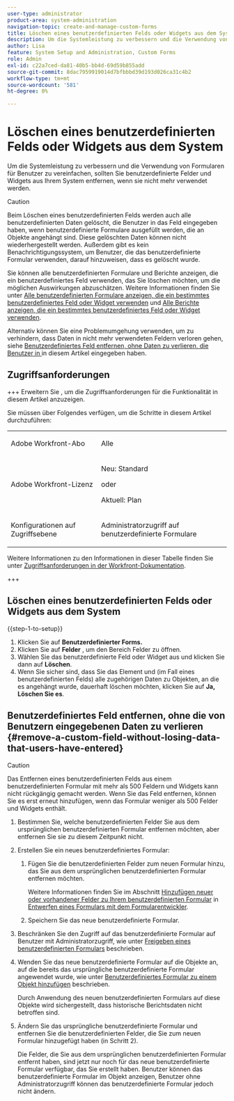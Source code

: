 ```yaml
---
user-type: administrator
product-area: system-administration
navigation-topic: create-and-manage-custom-forms
title: Löschen eines benutzerdefinierten Felds oder Widgets aus dem System
description: Um die Systemleistung zu verbessern und die Verwendung von Formularen für Benutzer zu vereinfachen, sollten Sie benutzerdefinierte Felder und Widgets aus Ihrem System entfernen, wenn sie nicht mehr verwendet werden.
author: Lisa
feature: System Setup and Administration, Custom Forms
role: Admin
exl-id: c22a7ced-da81-40b5-bb4d-69d59b855add
source-git-commit: 8dac7959919014d7bfbbbd39d193d026ca31c4b2
workflow-type: tm+mt
source-wordcount: '581'
ht-degree: 0%

---
```


# Löschen eines benutzerdefinierten Felds oder Widgets aus dem System

Um die Systemleistung zu verbessern und die Verwendung von Formularen für Benutzer zu vereinfachen, sollten Sie benutzerdefinierte Felder und Widgets aus Ihrem System entfernen, wenn sie nicht mehr verwendet werden.

>[!CAUTION]
>
>Beim Löschen eines benutzerdefinierten Felds werden auch alle benutzerdefinierten Daten gelöscht, die Benutzer in das Feld eingegeben haben, wenn benutzerdefinierte Formulare ausgefüllt werden, die an Objekte angehängt sind. Diese gelöschten Daten können nicht wiederhergestellt werden. Außerdem gibt es kein Benachrichtigungssystem, um Benutzer, die das benutzerdefinierte Formular verwenden, darauf hinzuweisen, dass es gelöscht wurde.
>
>Sie können alle benutzerdefinierten Formulare und Berichte anzeigen, die ein benutzerdefiniertes Feld verwenden, das Sie löschen möchten, um die möglichen Auswirkungen abzuschätzen. Weitere Informationen finden Sie unter [Alle benutzerdefinierten Formulare anzeigen, die ein bestimmtes benutzerdefiniertes Feld oder Widget verwenden](../../../administration-and-setup/customize-workfront/create-manage-custom-forms/view-all-custom-forms-that-use-a-particular-custom-field.md) und [Alle Berichte anzeigen, die ein bestimmtes benutzerdefiniertes Feld oder Widget verwenden](../../../administration-and-setup/customize-workfront/create-manage-custom-forms/view-all-reports-that-use-a-particular-custom-field.md).
>
>Alternativ können Sie eine Problemumgehung verwenden, um zu verhindern, dass Daten in nicht mehr verwendeten Feldern verloren gehen, siehe [Benutzerdefiniertes Feld entfernen, ohne Daten zu verlieren, die Benutzer in ](#remove-a-custom-field-without-losing-data-that-users-have-entered) in diesem Artikel eingegeben haben.

## Zugriffsanforderungen

+++ Erweitern Sie , um die Zugriffsanforderungen für die Funktionalität in diesem Artikel anzuzeigen.

Sie müssen über Folgendes verfügen, um die Schritte in diesem Artikel durchzuführen:

<table style="table-layout:auto"> 
 <col> 
 <col> 
 <tbody> 
  <tr data-mc-conditions=""> 
   <td role="rowheader"> <p>Adobe Workfront-Abo</p> </td> 
   <td>Alle</td> 
  </tr> 
  <tr> 
   <td role="rowheader">Adobe Workfront-Lizenz</td> 
   <td>
   <p>Neu: Standard</p>
   <p>oder</p>
   <p>Aktuell: Plan</p></td>
  </tr> 
  <tr data-mc-conditions=""> 
   <td role="rowheader">Konfigurationen auf Zugriffsebene</td> 
   <td> <p>Administratorzugriff auf benutzerdefinierte Formulare</p> </td> 
  </tr> 
 </tbody> 
</table>

Weitere Informationen zu den Informationen in dieser Tabelle finden Sie unter [Zugriffsanforderungen in der Workfront-Dokumentation](/help/quicksilver/administration-and-setup/add-users/access-levels-and-object-permissions/access-level-requirements-in-documentation.md).

+++

## Löschen eines benutzerdefinierten Felds oder Widgets aus dem System

{{step-1-to-setup}}

1. Klicken Sie auf **Benutzerdefinierter Forms.**
1. Klicken Sie auf **Felder** , um den Bereich Felder zu öffnen.
1. Wählen Sie das benutzerdefinierte Feld oder Widget aus und klicken Sie dann auf **Löschen**.
1. Wenn Sie sicher sind, dass Sie das Element und (im Fall eines benutzerdefinierten Felds) alle zugehörigen Daten zu Objekten, an die es angehängt wurde, dauerhaft löschen möchten, klicken Sie auf **Ja, Löschen Sie es**.

## Benutzerdefiniertes Feld entfernen, ohne die von Benutzern eingegebenen Daten zu verlieren {#remove-a-custom-field-without-losing-data-that-users-have-entered}

>[!CAUTION]
>
>Das Entfernen eines benutzerdefinierten Felds aus einem benutzerdefinierten Formular mit mehr als 500 Feldern und Widgets kann nicht rückgängig gemacht werden. Wenn Sie das Feld entfernen, können Sie es erst erneut hinzufügen, wenn das Formular weniger als 500 Felder und Widgets enthält.

1. Bestimmen Sie, welche benutzerdefinierten Felder Sie aus dem ursprünglichen benutzerdefinierten Formular entfernen möchten, aber entfernen Sie sie zu diesem Zeitpunkt nicht.
1. Erstellen Sie ein neues benutzerdefiniertes Formular:

   1. Fügen Sie die benutzerdefinierten Felder zum neuen Formular hinzu, das Sie aus dem ursprünglichen benutzerdefinierten Formular entfernen möchten.

      Weitere Informationen finden Sie im Abschnitt [Hinzufügen neuer oder vorhandener Felder zu Ihrem benutzerdefinierten Formular](/help/quicksilver/administration-and-setup/customize-workfront/create-manage-custom-forms/form-designer/design-a-form/design-a-form.md#add-new-or-existing-fields-to-your-custom-form) in [Entwerfen eines Formulars mit dem Formularentwickler](/help/quicksilver/administration-and-setup/customize-workfront/create-manage-custom-forms/form-designer/design-a-form/design-a-form.md).

   1. Speichern Sie das neue benutzerdefinierte Formular.

1. Beschränken Sie den Zugriff auf das benutzerdefinierte Formular auf Benutzer mit Administratorzugriff, wie unter [Freigeben eines benutzerdefinierten Formulars](../../../administration-and-setup/customize-workfront/create-manage-custom-forms/share-access-to-a-custom-form.md) beschrieben.
1. Wenden Sie das neue benutzerdefinierte Formular auf die Objekte an, auf die bereits das ursprüngliche benutzerdefinierte Formular angewendet wurde, wie unter [Benutzerdefiniertes Formular zu einem Objekt hinzufügen](../../../workfront-basics/work-with-custom-forms/add-a-custom-form-to-an-object.md) beschrieben.

   Durch Anwendung des neuen benutzerdefinierten Formulars auf diese Objekte wird sichergestellt, dass historische Berichtsdaten nicht betroffen sind.

1. Ändern Sie das ursprüngliche benutzerdefinierte Formular und entfernen Sie die benutzerdefinierten Felder, die Sie zum neuen Formular hinzugefügt haben (in Schritt 2).

   Die Felder, die Sie aus dem ursprünglichen benutzerdefinierten Formular entfernt haben, sind jetzt nur noch für das neue benutzerdefinierte Formular verfügbar, das Sie erstellt haben. Benutzer können das benutzerdefinierte Formular im Objekt anzeigen, Benutzer ohne Administratorzugriff können das benutzerdefinierte Formular jedoch nicht ändern.

